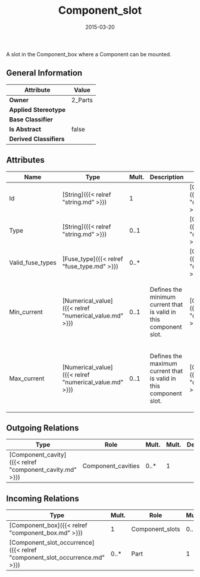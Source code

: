 ﻿---
title: Component_slot
toc: false
type: specs
date: "2015-03-20"
draft: false
specification: KBL
version: 2.4.sr1
documentType: "Recommendation"
elementType: Class
classes:
  - Component_slot
menu_name: kbl-2.4.sr1
---
A slot in the Component_box where a Component can be mounted.
## General Information

| Attribute               | Value |
|-------------------------|-------|
| **Owner**               | 2_Parts |
| **Applied Stereotype**  |   |
| **Base Classifier**     |   |
| **Is Abstract**         | false |
| **Derived Classifiers** |   |

## Attributes
|  Name  |  Type  |  Mult.  |  Description  |  Owning Classifier  |
|--------|--------|---------|---------------|--------------|
|Id | [String]({{< relref "string.md" >}}) | 1 |  | [Component_slot]({{< relref "component_slot.md" >}}) |
|Type | [String]({{< relref "string.md" >}}) | 0..1 |  | [Component_slot]({{< relref "component_slot.md" >}}) |
|Valid_fuse_types | [Fuse_type]({{< relref "fuse_type.md" >}}) | 0..* |  | [Component_slot]({{< relref "component_slot.md" >}}) |
|Min_current | [Numerical_value]({{< relref "numerical_value.md" >}}) | 0..1 | <p> Defines the minimum current that is valid in this component slot.      </p> | [Component_slot]({{< relref "component_slot.md" >}}) |
|Max_current | [Numerical_value]({{< relref "numerical_value.md" >}}) | 0..1 | <p> Defines the maximum current that is valid in this component slot.      </p> | [Component_slot]({{< relref "component_slot.md" >}}) |

## Outgoing Relations
|    Type  |   Role   |   Mult.   |   Mult.   |   Description   |
|----------|----------|-----------|-----------|-----------------|
| [Component_cavity]({{< relref "component_cavity.md" >}}) | Component_cavities | 0..* | 1 |  |
##  Incoming Relations
|    Type  |   Mult.  |   Role    |   Mult.   |   Description  |
|----------|----------|-----------|-----------|----------------|
| [Component_box]({{< relref "component_box.md" >}}) | 1 | Component_slots | 0..* |  |
| [Component_slot_occurrence]({{< relref "component_slot_occurrence.md" >}}) | 0..* | Part | 1 |  |
